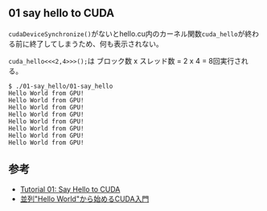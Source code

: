 ## 01 say hello to CUDA

`cudaDeviceSynchronize()`がないとhello.cu内のカーネル関数`cuda_hello`が終わる前に終了してしまうため、何も表示されない。

`cuda_hello<<<2,4>>>();`は ブロック数 x スレッド数 = 2 x 4 = 8回実行される。

```
$ ./01-say_hello/01-say_hello 
Hello World from GPU!
Hello World from GPU!
Hello World from GPU!
Hello World from GPU!
Hello World from GPU!
Hello World from GPU!
Hello World from GPU!
Hello World from GPU!
```

## 参考
- [Tutorial 01: Say Hello to CUDA](https://cuda-tutorial.readthedocs.io/en/latest/tutorials/tutorial01/)
- [並列"Hello World"から始めるCUDA入門](https://qiita.com/JmpM/items/ada670ec80be9566269e)

